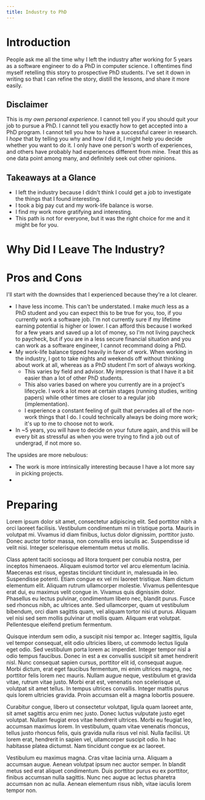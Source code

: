 ```yaml
---
title: Industry to PhD
---
```


# Introduction

People ask me all the time why I left the industry after working for 5 years as a software engineer
to do a PhD in computer science. I oftentimes find myself retelling this story to prospective PhD
students. I've set it down in writing so that I can refine the story, distill the lessons, and share
it more easily.

## Disclaimer

This is _my own personal experience_. I cannot tell you if you should quit your job to pursue a PhD.
I cannot tell you exactly how to get accepted into a PhD program. I cannot tell you how to have a
successful career in research. I _hope_ that by telling you why and how _I_ did it, I might help you
decide whether you want to do it. I only have one person's worth of experiences, and others have
probably had experiences different from mine. Treat this as one data point among many, and
definitely seek out other opinions.

## Takeaways at a Glance

- I left the industry because I didn't think I could get a job to investigate the things that I
  found interesting.
- I took a big pay cut and my work-life balance is worse.
- I find my work more gratifying and interesting.
- This path is not for everyone, but it was the right choice for me and it might be for you.

# Why Did I Leave The Industry?

# Pros and Cons

I'll start with the downsides that I experienced because they're a lot clearer.

- I have less income. This can't be understated. I make _much_ less as a PhD student and you can
  expect this to be true for you, too, if you currently work a software job. I'm not currently sure
  if my lifetime earning potential is higher or lower. I can afford this because I worked for a few
  years and saved up a lot of money, so I'm not living paycheck to paycheck, but if you are in a
  less secure financial situation and you can work as a software engineer, I cannot recommand doing
  a PhD.
- My work-life balance tipped heavily in favor of work. When working in the industry, I got to take
  nights and weekends off without thinking about work at all, whereas as a PhD student I'm sort of
  always working.
  - This varies by field and advisor. My impression is that I have it a bit easier than a lot of
    other PhD students.
  - This also varies based on where you currently are in a project's lifecycle. I work a lot more at
    certain stages (running studies, writing papers) while other times are closer to a regular job
    (implementation).
  - I experience a constant feeling of guilt that pervades all of the non-work things that I do. I
    could technically always be doing more work; it's up to me to choose not to work.
- In ~5 years, you will have to decide on your future again, and this will be every bit as stressful
  as when you were trying to find a job out of undergrad, if not more so.

The upsides are more nebulous:

- The work is more intrinsically interesting because I have a lot more say in picking projects.
-

# Preparing

Lorem ipsum dolor sit amet, consectetur adipiscing elit. Sed porttitor nibh a orci laoreet
facilisis. Vestibulum condimentum mi in tristique porta. Mauris in volutpat mi. Vivamus id diam
finibus, luctus dolor dignissim, porttitor justo. Donec auctor tortor massa, non convallis eros
iaculis ac. Suspendisse id velit nisi. Integer scelerisque elementum metus ut mollis.

Class aptent taciti sociosqu ad litora torquent per conubia nostra, per inceptos himenaeos. Aliquam
euismod tortor vel arcu elementum lacinia. Maecenas est risus, egestas tincidunt tincidunt in,
malesuada in leo. Suspendisse potenti. Etiam congue ex vel mi laoreet tristique. Nam dictum
elementum elit. Aliquam rutrum ullamcorper molestie. Vivamus pellentesque erat dui, eu maximus velit
congue in. Vivamus quis dignissim dolor. Phasellus eu lectus pulvinar, condimentum libero nec,
blandit purus. Fusce sed rhoncus nibh, ac ultrices ante. Sed ullamcorper, quam ut vestibulum
bibendum, orci diam sagittis quam, vel aliquam tortor nisi ut purus. Aliquam vel nisi sed sem mollis
pulvinar ut mollis quam. Aliquam erat volutpat. Pellentesque eleifend pretium fermentum.

Quisque interdum sem odio, a suscipit nisi tempor ac. Integer sagittis, ligula vel tempor consequat,
elit odio ultricies libero, ut commodo lectus ligula eget odio. Sed vestibulum porta lorem ac
imperdiet. Integer tempor nisl a odio tempus faucibus. Donec in est a ex convallis suscipit sit amet
hendrerit nisl. Nunc consequat sapien cursus, porttitor elit id, consequat augue. Morbi dictum, erat
eget faucibus fermentum, mi enim ultrices magna, nec porttitor felis lorem nec mauris. Nullam augue
neque, vestibulum et gravida vitae, rutrum vitae justo. Morbi erat est, venenatis non scelerisque
ut, volutpat sit amet tellus. In tempus ultrices convallis. Integer mattis purus quis lorem
ultricies gravida. Proin accumsan elit a magna lobortis posuere.

Curabitur congue, libero ut consectetur volutpat, ligula quam laoreet ante, sit amet sagittis arcu
enim nec justo. Donec luctus vulputate justo eget volutpat. Nullam feugiat eros vitae hendrerit
ultrices. Morbi eu feugiat leo, accumsan maximus lorem. In vestibulum, quam vitae venenatis rhoncus,
tellus justo rhoncus felis, quis gravida nulla risus vel nisl. Nulla facilisi. Ut lorem erat,
hendrerit in sapien vel, ullamcorper suscipit odio. In hac habitasse platea dictumst. Nam tincidunt
congue ex ac laoreet.

Vestibulum eu maximus magna. Cras vitae lacinia urna. Aliquam a accumsan augue. Aenean volutpat
ipsum nec auctor semper. In blandit metus sed erat aliquet condimentum. Duis porttitor purus eu ex
porttitor, finibus accumsan nulla sagittis. Nunc nec augue ac lectus pharetra accumsan non ac nulla.
Aenean elementum risus nibh, vitae iaculis lorem tempor non.
